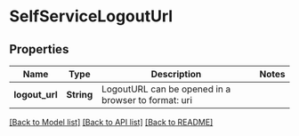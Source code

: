 # SelfServiceLogoutUrl

## Properties

Name | Type | Description | Notes
------------ | ------------- | ------------- | -------------
**logout_url** | **String** | LogoutURL can be opened in a browser to  format: uri | 

[[Back to Model list]](../README.md#documentation-for-models) [[Back to API list]](../README.md#documentation-for-api-endpoints) [[Back to README]](../README.md)


